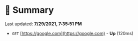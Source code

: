 # 📖 Summary
Last updated: **7/29/2021, 7:35:51 PM**

- `GET` [https://google.com](https://google.com) - **Up** (120ms)
